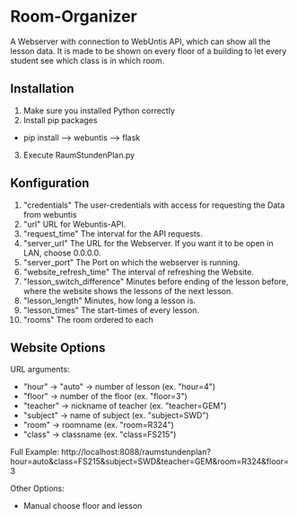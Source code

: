 # Room-Organizer

A Webserver with connection to WebUntis API, which can show all the lesson data. It is made to be shown on every floor of a building to let every student see which class is in which room.

## Installation

1. Make sure you installed Python correctly
2. Install pip packages
- pip install
--> webuntis
--> flask
3. Execute RaumStundenPlan.py

## Konfiguration

1. "credentials"
The user-credentials with access for requesting the Data from webuntis
2. "url"
URL for Webuntis-API.
3. "request_time"
The interval for the API requests.
4. "server_url"
The URL for the Webserver. If you want it to be open in LAN, choose 0.0.0.0.
5. "server_port"
The Port on which the webserver is running.
6. "website_refresh_time"
The interval of refreshing the Website.
7. "lesson_switch_difference"
Minutes before ending of the lesson before, where the website shows the lessons of the next lesson.
8. "lesson_length"
Minutes, how long a lesson is.
9. "lesson_times"
The start-times of every lesson.
10. "rooms"
The room ordered to each

## Website Options

URL arguments:
- "hour"
-> "auto"
-> number of lesson (ex. "hour=4")
- "floor"
-> number of the floor (ex. "floor=3")
- "teacher"
-> nickname of teacher (ex. "teacher=GEM")
- "subject"
-> name of subject (ex. "subject=SWD")
- "room"
-> roomname (ex. "room=R324")
- "class"
-> classname (ex. "class=FS215")

Full Example:
http://localhost:8088/raumstundenplan?hour=auto&class=FS215&subject=SWD&teacher=GEM&room=R324&floor=3

Other Options:
- Manual choose floor and lesson